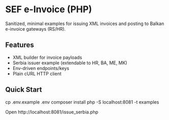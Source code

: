 # SEF e-Invoice (PHP)

Sanitized, minimal examples for issuing XML invoices and posting to Balkan e-invoice gateways (RS/HR).

## Features
- XML builder for invoice payloads
- Serbia issuer example (extendable to HR, BA, ME, MK)
- Env-driven endpoints/keys
- Plain cURL HTTP client

## Quick Start
cp .env.example .env
composer install
php -S localhost:8081 -t examples

Open http://localhost:8081/issue_serbia.php
